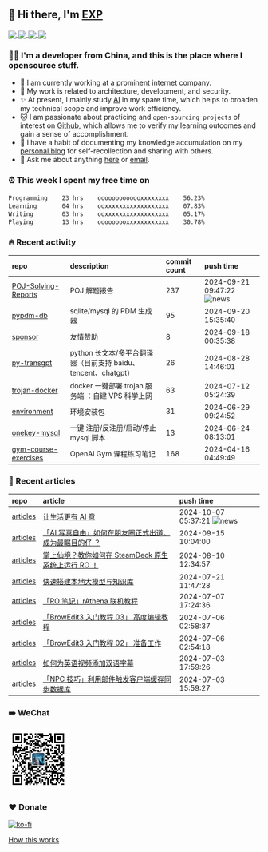 ## 👋  Hi there, I'm [EXP](https://exp-blog.com)

<!--BGN_SECTION:github-readme-stats-->
<!-- a href="https://exp-blog.com" target="_blank">
  <img height="190" align="center" src="https://github-readme-stats.vercel.app/api/top-langs/?username=lyy289065406&hide=HTML,CSS,TSQL&theme=great-gatsby" alt="EXP's Top Langs" />
</a -->
<!-- a href="https://exp-blog.com" target="_blank">
  <img height="190" align="center" src="https://github-readme-stats.vercel.app/api?username=lyy289065406&count_private=true&show_icons=true&theme=nightowl" alt="EXP's github stats" />
</a -->



<a href="https://exp-blog.com" target="_blank">
  <img height="114" align="center" src="https://github-readme-stats.vercel.app/api/pin/?username=lyy289065406&repo=exp-blog&theme=nord" />
</a>

<a href="https://github.com/EXP-Tools/threat-broadcast" target="_blank">
  <img height="114" align="center" src="https://github-readme-stats.vercel.app/api/pin/?username=lyy289065406&repo=threat-broadcast&theme=nord" />
</a>

<a href="https://github.com/Visuals-AI/AI-auto-checkin" target="_blank">
  <img height="114" align="center" src="https://github-readme-stats.vercel.app/api/pin/?username=lyy289065406&repo=AI-auto-checkin&theme=nord" />
</a>

<a href="https://github.com/EXP-Docs/POJ-Solving-Reports" target="_blank">
  <img height="114" align="center" src="https://github-readme-stats.vercel.app/api/pin/?username=lyy289065406&repo=POJ-Solving-Reports&theme=nord" />
</a>

<!--END_SECTION:github-readme-stats-->



### 👨‍💻  I'm a developer from China, and this is the place where I opensource stuff.
<!--BGN_SECTION:introduction-->
- 🏰 I am currently working at a prominent internet company.
- 🐾 My work is related to architecture, development, and security.
- ✨ At present, I mainly study [AI](https://github.com/orgs/Visuals-AI/repositories) in my spare time, which helps to broaden my technical scope and improve work efficiency.
- 🐱 I am passionate about practicing and `open-sourcing projects` of interest on [Github](https://github.com/lyy289065406), which allows me to verify my learning outcomes and gain a sense of accomplishment.
- 🎹 I have a habit of documenting my knowledge accumulation on my [personal blog](https://exp-blog.com) for self-recollection and sharing with others.
- 💬 Ask me about anything [here](https://github.com/lyy289065406/lyy289065406/issues) or [email](exp.lqb@gmail.com).
<!--BGN_SECTION:introduction-->



### ⏰  This week I spent my free time on
<!-- BGN_SECTION:weektime -->
```text
Programming    23 hrs    ooooooooooooxxxxxxxx    56.23%
Learning       04 hrs    ooxxxxxxxxxxxxxxxxxx    07.83%
Writing        03 hrs    ooxxxxxxxxxxxxxxxxxx    05.17%
Playing        13 hrs    ooooooooxxxxxxxxxxxx    30.78%
```
<!-- END_SECTION:weektime -->



### 🔥  Recent activity
<!-- BGN_SECTION:activity -->
| repo | description | commit count | push time |
|:------|:------|:------|:------|
| [POJ-Solving-Reports](https://github.com/EXP-Docs/POJ-Solving-Reports) | POJ 解题报告 | 237 | 2024-09-21 09:47:22 ![news](https://github.com/lyy289065406/lyy289065406/blob/master/imgs/new.gif) |
| [pypdm-db](https://github.com/EXP-Codes/pypdm-db) | sqlite/mysql 的 PDM 生成器 | 95 | 2024-09-20 15:35:40  |
| [sponsor](https://github.com/lyy289065406/sponsor) | 友情赞助 | 8 | 2024-09-18 00:35:38  |
| [py-transgpt](https://github.com/EXP-Codes/py-transgpt) | python 长文本/多平台翻译器（目前支持 baidu、tencent、chatgpt） | 26 | 2024-08-28 14:46:01  |
| [trojan-docker](https://github.com/EXP-Tools/trojan-docker) | docker 一键部署 trojan 服务端 ：自建 VPS 科学上网 | 63 | 2024-07-12 05:24:39  |
| [environment](https://github.com/EXP-Tools/environment) | 环境安装包 | 31 | 2024-06-29 09:24:52  |
| [onekey-mysql](https://github.com/EXP-Codes/onekey-mysql) | 一键 注册/反注册/启动/停止 mysql 脚本 | 13 | 2024-06-24 08:13:01  |
| [gym-course-exercises](https://github.com/Visuals-AI/gym-course-exercises) | OpenAI Gym 课程练习笔记 | 168 | 2024-04-16 04:49:49  |
<!-- END_SECTION:activity -->



### 📝  Recent articles
<!-- BGN_SECTION:article -->
| repo | article | push time |
|:------|:------|:------|
| [articles](https://github.com/lyy289065406/articles) | [让生活更有 AI 意](https://exp-blog.com/ai/rang-sheng-huo-geng-you-ai-yi/) | 2024-10-07 05:37:21 ![news](https://github.com/lyy289065406/lyy289065406/blob/master/imgs/new.gif) |
| [articles](https://github.com/lyy289065406/articles) | [「AI 写真自由」如何在朋友圈正式出道、成为最瞩目的仔 ？](https://exp-blog.com/ai/ai-xie-zhen-zi-you/) | 2024-09-15 10:04:00  |
| [articles](https://github.com/lyy289065406/articles) | [掌上仙境？教你如何在 SteamDeck 原生系统上运行 RO ！](https://exp-blog.com/game/ro/run-ro-on-steamdeck/) | 2024-08-10 12:34:57  |
| [articles](https://github.com/lyy289065406/articles) | [快速搭建本地大模型与知识库](https://exp-blog.com/ai/build-ollama-anythingllm/) | 2024-07-21 11:47:28  |
| [articles](https://github.com/lyy289065406/articles) | [「RO 笔记」rAthena 联机教程](https://exp-blog.com/game/ro/ro-bi-ji-rathena-lian-ji-jiao-cheng/) | 2024-07-07 17:24:36  |
| [articles](https://github.com/lyy289065406/articles) | [「BrowEdit3 入门教程 03」 高度编辑教程](https://exp-blog.com/game/browedit/browedit3-bi-ji-03-height-edit/) | 2024-07-06 02:58:37  |
| [articles](https://github.com/lyy289065406/articles) | [「BrowEdit3 入门教程 02」 准备工作](https://exp-blog.com/game/browedit/browedit3-bi-ji-02-ready/) | 2024-07-06 02:54:18  |
| [articles](https://github.com/lyy289065406/articles) | [如何为英语视频添加双语字幕](https://exp-blog.com/tools/ru-he-wei-ying-yu-shi-pin-tian-jia-shuang-yu-zi-mu/) | 2024-07-03 17:59:26  |
| [articles](https://github.com/lyy289065406/articles) | [「NPC 技巧」利用邮件触发客户端缓存同步数据库](https://exp-blog.com/game/ro/npc-ji-qiao-mail-sync-cache/) | 2024-07-03 15:59:27  |
<!-- END_SECTION:article -->


### ➡️ WeChat

<img width="120" src="/imgs/wechat.jpg">


### ❤️ Donate

[![ko-fi](https://ko-fi.com/img/githubbutton_sm.svg)](https://ko-fi.com/D1D3I0KL5)



<a align="right" href="https://github.com/lyy289065406/lyy289065406/blob/master/How_this_works.md">How this works</a>

<!-- -------------------------------------- -->
<!-- more emoji : http://emojihomepage.com/ -->
<!-- -------------------------------------- -->
